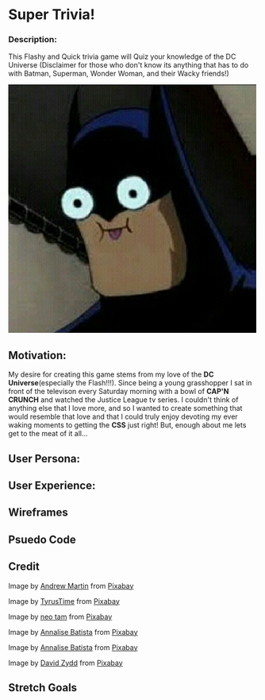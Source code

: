 # Super Trivia!
### Description: 
This Flashy and Quick trivia game will Quiz your knowledge of the DC Universe (Disclaimer for those who don't know its anything that has to do with Batman, Superman, Wonder Woman, and their Wacky friends!)
 
![goofy batman](Pictures/Batmannanananananananananananan.jpg)


## Motivation:
My desire for creating this game stems from my love of the **DC Universe**(especially the Flash!!!). Since being a young grasshopper I sat in front of the televison every Saturday morning with a bowl of **CAP'N CRUNCH** and watched the Justice League tv series. I couldn't think of anything else that I love more, and so I wanted to create something that would resemble that love and that I could truly enjoy devoting my ever waking moments to getting the **CSS** just right! But, enough about me lets get to the meat of it all...


## User Persona:



## User Experience:




## Wireframes




## Psuedo Code






## Credit
Image by <a href="https://pixabay.com/users/aitoff-388338/?utm_source=link-attribution&amp;utm_medium=referral&amp;utm_campaign=image&amp;utm_content=4680150">Andrew Martin</a> from <a href="https://pixabay.com/?utm_source=link-attribution&amp;utm_medium=referral&amp;utm_campaign=image&amp;utm_content=4680150">Pixabay</a>


Image by <a href="https://pixabay.com/users/TyrusTime-13018745/?utm_source=link-attribution&amp;utm_medium=referral&amp;utm_campaign=image&amp;utm_content=4335468">TyrusTime</a> from <a href="https://pixabay.com/?utm_source=link-attribution&amp;utm_medium=referral&amp;utm_campaign=image&amp;utm_content=4335468">Pixabay</a>


Image by <a href="https://pixabay.com/users/neotam-11291643/?utm_source=link-attribution&amp;utm_medium=referral&amp;utm_campaign=image&amp;utm_content=4326671">neo tam</a> from <a href="https://pixabay.com/?utm_source=link-attribution&amp;utm_medium=referral&amp;utm_campaign=image&amp;utm_content=4326671">Pixabay</a>


Image by <a href="https://pixabay.com/users/AnnaliseArt-7089643/?utm_source=link-attribution&amp;utm_medium=referral&amp;utm_campaign=image&amp;utm_content=4997676">Annalise Batista</a> from <a href="https://pixabay.com/?utm_source=link-attribution&amp;utm_medium=referral&amp;utm_campaign=image&amp;utm_content=4997676">Pixabay</a>

Image by <a href="https://pixabay.com/users/AnnaliseArt-7089643/?utm_source=link-attribution&amp;utm_medium=referral&amp;utm_campaign=image&amp;utm_content=4237316">Annalise Batista</a> from <a href="https://pixabay.com/?utm_source=link-attribution&amp;utm_medium=referral&amp;utm_campaign=image&amp;utm_content=4237316">Pixabay</a>

Image by <a href="https://pixabay.com/users/DavidZydd-985081/?utm_source=link-attribution&amp;utm_medium=referral&amp;utm_campaign=image&amp;utm_content=2721690">David Zydd</a> from <a href="https://pixabay.com/?utm_source=link-attribution&amp;utm_medium=referral&amp;utm_campaign=image&amp;utm_content=2721690">Pixabay</a>


## Stretch Goals
